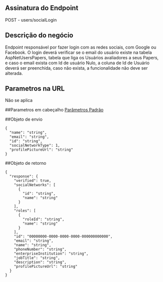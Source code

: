 ## Assinatura do Endpoint

POST - users/socialLogin

## Descrição do negócio
Endpoint responsável por fazer login com as redes sociais, com Google ou Facebook.
O login deverá verificar se o email do usuário existe na tabela AspNetUsersPapers, tabela que liga os Usuários avaliadores a seus Papers, e caso o email exista com Id de usuário Nulo, a coluna de Id de Usuário deverá ser preenchida, caso não exista, a funcionalidade não deve ser alterada.

## Parametros na URL
Não se aplica

##Parametros em cabeçalho
[Parâmetros Padrão](/API-\(Endpoints\)/Parâmetros-Padrão)

##Objeto de envio
```
{
  "name": "string",
  "email": "string",
  "id": "string",
  "socialNetworkType": 1,
  "profilePictureUrl": "string"
}
```

##Objeto de retorno
```
{
  "response": {
    "verified": true,
    "socialNetworks": [
      {
        "id": "string",
        "name": "string"
      }
    ],
    "roles": [
      {
        "roleId": "string",
        "name": "string"
      }
    ],
    "id": "00000000-0000-0000-0000-000000000000",
    "email": "string",
    "name": "string",
    "phoneNumber": "string",
    "enterpriseInstitution": "string",
    "jobTitle": "string",
    "description": "string",
    "profilePictureUrl": "string"
  }
}
```